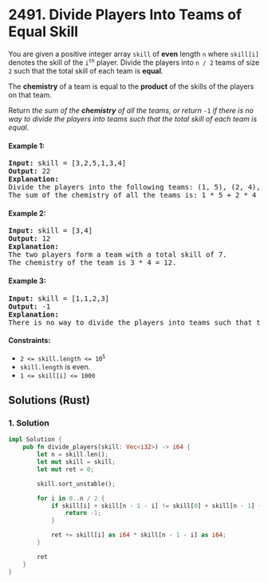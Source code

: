 # 2491. Divide Players Into Teams of Equal Skill
You are given a positive integer array `skill` of **even** length `n` where `skill[i]` denotes the skill of the <code>i<sup>th</sup></code> player. Divide the players into `n / 2` teams of size `2` such that the total skill of each team is **equal**.

The **chemistry** of a team is equal to the **product** of the skills of the players on that team.

Return *the sum of the **chemistry** of all the teams, or return* `-1` *if there is no way to divide the players into teams such that the total skill of each team is equal*.

#### Example 1:
<pre>
<strong>Input:</strong> skill = [3,2,5,1,3,4]
<strong>Output:</strong> 22
<strong>Explanation:</strong>
Divide the players into the following teams: (1, 5), (2, 4), (3, 3), where each team has a total skill of 6.
The sum of the chemistry of all the teams is: 1 * 5 + 2 * 4 + 3 * 3 = 5 + 8 + 9 = 22.
</pre>

#### Example 2:
<pre>
<strong>Input:</strong> skill = [3,4]
<strong>Output:</strong> 12
<strong>Explanation:</strong>
The two players form a team with a total skill of 7.
The chemistry of the team is 3 * 4 = 12.
</pre>

#### Example 3:
<pre>
<strong>Input:</strong> skill = [1,1,2,3]
<strong>Output:</strong> -1
<strong>Explanation:</strong>
There is no way to divide the players into teams such that the total skill of each team is equal.
</pre>

#### Constraints:
* <code>2 <= skill.length <= 10<sup>5</sup></code>
* `skill.length` is even.
* `1 <= skill[i] <= 1000`

## Solutions (Rust)

### 1. Solution
```Rust
impl Solution {
    pub fn divide_players(skill: Vec<i32>) -> i64 {
        let n = skill.len();
        let mut skill = skill;
        let mut ret = 0;

        skill.sort_unstable();

        for i in 0..n / 2 {
            if skill[i] + skill[n - 1 - i] != skill[0] + skill[n - 1] {
                return -1;
            }

            ret += skill[i] as i64 * skill[n - 1 - i] as i64;
        }

        ret
    }
}
```

